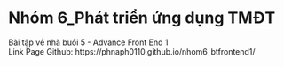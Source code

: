 # Nhóm 6_Phát triển ứng dụng TMĐT
<p>Bài tập về nhà buổi 5 - Advance Front End 1 <br>
Link Page Github: https://phnaph0110.github.io/nhom6_btfrontend1/
</p>
